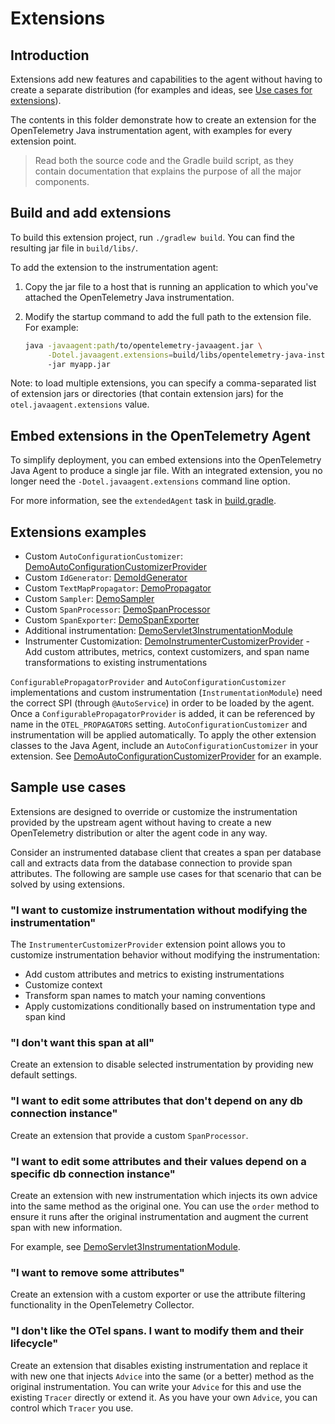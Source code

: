 # Extensions

## Introduction

Extensions add new features and capabilities to the agent without having to create a separate distribution (for examples and ideas, see [Use cases for extensions](#sample-use-cases)).

The contents in this folder demonstrate how to create an extension for the OpenTelemetry Java instrumentation agent, with examples for every extension point.

> Read both the source code and the Gradle build script, as they contain documentation that explains the purpose of all the major components.

## Build and add extensions

To build this extension project, run `./gradlew build`. You can find the resulting jar file in `build/libs/`.

To add the extension to the instrumentation agent:

1. Copy the jar file to a host that is running an application to which you've attached the OpenTelemetry Java instrumentation.
2. Modify the startup command to add the full path to the extension file. For example:

   ```bash
   java -javaagent:path/to/opentelemetry-javaagent.jar \
        -Dotel.javaagent.extensions=build/libs/opentelemetry-java-instrumentation-extension-demo-1.0-all.jar
        -jar myapp.jar
   ```

Note: to load multiple extensions, you can specify a comma-separated list of extension jars or directories (that
contain extension jars) for the `otel.javaagent.extensions` value.

## Embed extensions in the OpenTelemetry Agent

To simplify deployment, you can embed extensions into the OpenTelemetry Java Agent to produce a single jar file. With an integrated extension, you no longer need the `-Dotel.javaagent.extensions` command line option.

For more information, see the `extendedAgent` task in [build.gradle](https://github.com/open-telemetry/opentelemetry-java-instrumentation/blob/main/examples/extension/build.gradle#:~:text=extendedAgent).

## Extensions examples

[DemoAutoConfigurationCustomizerProvider]: src/main/java/com/example/javaagent/DemoAutoConfigurationCustomizerProvider.java
[DemoIdGenerator]: src/main/java/com/example/javaagent/DemoIdGenerator.java
[DemoInstrumenterCustomizerProvider]: src/main/java/com/example/javaagent/DemoInstrumenterCustomizerProvider.java
[DemoPropagator]: src/main/java/com/example/javaagent/DemoPropagator.java
[DemoSampler]: src/main/java/com/example/javaagent/DemoSampler.java
[DemoSpanProcessor]: src/main/java/com/example/javaagent/DemoSpanProcessor.java
[DemoSpanExporter]: src/main/java/com/example/javaagent/DemoSpanExporter.java
[DemoServlet3InstrumentationModule]: src/main/java/com/example/javaagent/instrumentation/DemoServlet3InstrumentationModule.java

- Custom `AutoConfigurationCustomizer`: [DemoAutoConfigurationCustomizerProvider][DemoAutoConfigurationCustomizerProvider]
- Custom `IdGenerator`: [DemoIdGenerator][DemoIdGenerator]
- Custom `TextMapPropagator`: [DemoPropagator][DemoPropagator]
- Custom `Sampler`: [DemoSampler][DemoSampler]
- Custom `SpanProcessor`: [DemoSpanProcessor][DemoSpanProcessor]
- Custom `SpanExporter`: [DemoSpanExporter][DemoSpanExporter]
- Additional instrumentation: [DemoServlet3InstrumentationModule][DemoServlet3InstrumentationModule]
- Instrumenter Customization: [DemoInstrumenterCustomizerProvider][DemoInstrumenterCustomizerProvider] - Add custom attributes, metrics, context customizers, and span name transformations to existing instrumentations

`ConfigurablePropagatorProvider` and `AutoConfigurationCustomizer` implementations and custom
instrumentation (`InstrumentationModule`) need the correct SPI (through `@AutoService`) in
order to be loaded by the agent. Once a `ConfigurablePropagatorProvider` is added, it can be
referenced by name in the `OTEL_PROPAGATORS` setting. `AutoConfigurationCustomizer` and
instrumentation will be applied automatically. To apply the other extension classes to the Java
Agent, include an `AutoConfigurationCustomizer` in your extension.
See [DemoAutoConfigurationCustomizerProvider][DemoAutoConfigurationCustomizerProvider] for an
example.

## Sample use cases

Extensions are designed to override or customize the instrumentation provided by the upstream agent without having to create a new OpenTelemetry distribution or alter the agent code in any way.

Consider an instrumented database client that creates a span per database call and extracts data from the database connection to provide span attributes. The following are sample use cases for that scenario that can be solved by using extensions.

### "I want to customize instrumentation without modifying the instrumentation"

The `InstrumenterCustomizerProvider` extension point allows you to customize instrumentation behavior without modifying the instrumentation:

- Add custom attributes and metrics to existing instrumentations
- Customize context
- Transform span names to match your naming conventions
- Apply customizations conditionally based on instrumentation type and span kind

### "I don't want this span at all"

Create an extension to disable selected instrumentation by providing new default settings.

### "I want to edit some attributes that don't depend on any db connection instance"

Create an extension that provide a custom `SpanProcessor`.

### "I want to edit some attributes and their values depend on a specific db connection instance"

Create an extension with new instrumentation which injects its own advice into the same method as the original one. You can use the `order` method to ensure it runs after the original instrumentation and augment the current span with new information.

For example, see [DemoServlet3InstrumentationModule](src/main/java/com/example/javaagent/instrumentation/DemoServlet3InstrumentationModule.java).

### "I want to remove some attributes"

Create an extension with a custom exporter or use the attribute filtering functionality in the OpenTelemetry Collector.

### "I don't like the OTel spans. I want to modify them and their lifecycle"

Create an extension that disables existing instrumentation and replace it with new one that injects `Advice` into the same (or a better) method as the original instrumentation. You can write your `Advice` for this and use the existing `Tracer` directly or extend it. As you have your own `Advice`, you can control which `Tracer` you use.
